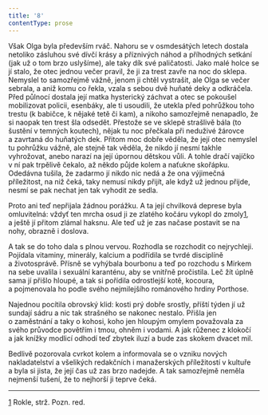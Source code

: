 ```yaml
---
title: '8'
contentType: prose
---
```


  

Však Olga byla především rváč. Nahoru se v osmdesátých letech dostala netoliko zásluhou své dívčí krásy a příznivých náhod a příhodných setkání (jak už o tom brzo uslyšíme), ale taky dík své paličatosti. Jako malé holce se jí stalo, že otec jednou večer pravil, že ji za trest zavře na noc do sklepa. Nemyslel to samozřejmě vážně, jenom ji chtěl vystrašit, ale Olga se večer sebrala, a aniž komu co řekla, vzala s sebou dvě huňaté deky a odkráčela. Před půlnocí dostala její matka hysterický záchvat a otec se pokoušel mobilizovat policii, esenbáky, ale ti usoudili, že utekla před pohrůžkou toho trestu (k babičce, k nějaké tetě či kam), a nikoho samozřejmě nenapadlo, že si naopak ten trest šla odsedět. Přestože se ve sklepě strašlivě bála (to šustění v temných koutech), nějak tu noc přečkala při neduživé žárovce a zavrtaná do huňatých dek. Přitom moc dobře věděla, že její otec nemyslel tu pohrůžku vážně, ale stejně tak věděla, že nikdo jí nesmí takhle vyhrožovat, anebo narazí na její úpornou dětskou vůli. A tohle dračí vajíčko v ní pak trpělivě čekalo, až někdo půjde kolem a naťukne skořápku. Odedávna tušila, že zadarmo jí nikdo nic nedá a že ona výjimečná příležitost, na niž čeká, taky nemusí nikdy přijít, ale když už jednou přijde, nesmí se pak nechat jen tak vyhodit ze sedla.

Proto ani teď nepřijala žádnou porážku. A ta její chvilková deprese byla omluvitelná: vždyť ten mrcha osud ji ze zlatého kočáru vykopl do zmoly[1](./resources/undefined), a ještě jí přitom zlámal haksnu. Ale teď už je zas načase postavit se na nohy, obrazně i doslova.

A tak se do toho dala s plnou vervou. Rozhodla se rozchodit co nejrychleji. Pojídala vitaminy, minerály, kalcium a podřídila se tvrdé disciplíně a životosprávě. Přísně se vyhýbala bourbonu a teď po rozchodu s Mirkem na sebe uvalila i sexuální karanténu, aby se vnitřně pročistila. Leč žít úplně sama jí přišlo hloupé, a tak si pořídila odrostlejší kotě, kocoura, a pojmenovala ho podle svého nejmilejšího románového hrdiny Porthose.

Najednou pocítila obrovský klid: kosti prý dobře srostly, příští týden jí už sundají sádru a nic tak strašného se nakonec nestalo. Přišla jen o zaměstnání a taky o kohosi, koho jen hloupým omylem považovala za svého průvodce povětřím i tmou, ohněm i vodami. A jak růženec z klokočí a jak knížky modlicí odhodí teď zbytek iluzí a bude zas skokem dvacet mil.

Bedlivě pozorovala cvrkot kolem a informovala se o vzniku nových nakladatelství a všelikých redakčních i manažerských příležitostí v kultuře a byla si jista, že její čas už zas brzo nadejde. A tak samozřejmě neměla nejmenší tušení, že to nejhorší ji teprve čeká.

* * *

[1](./resources/undefined) Rokle, strž. Pozn. red.

